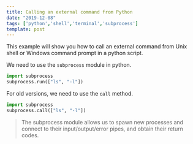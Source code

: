 ```yaml
---
title: Calling an external command from Python
date: "2019-12-08"
tags: ['python','shell','terminal','subprocess']
template: post
---
```


This example will show you how to call an external command from Unix shell or Windows command prompt
in a python script.

We need to use the `subprocess` module in python.

```py
import subprocess
subprocess.run(["ls", "-l"])
```

For old versions, we need to use the `call` method.

```py
import subprocess
subprocess.call(["ls", "-l"])
```

>The subprocess module allows us to spawn new processes and connect to their input/output/error pipes, and obtain their return codes.
